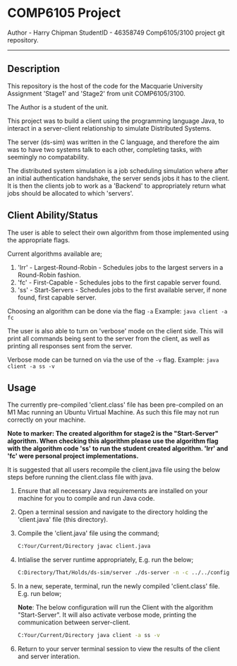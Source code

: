 # COMP6105 Project

Author - Harry Chipman
StudentID - 46358749
Comp6105/3100 project git repository.

---

## Description

This repository is the host of the code for the Macquarie University Assignment 'Stage1' and 'Stage2' from unit COMP6105/3100.

The Author is a student of the unit.

This project was to build a client using the programming language Java, to interact in a server-client relationship to simulate Distributed Systems.

The server (ds-sim) was written in the C language, and therefore the aim was to have two systems talk to each other,  completing tasks, with seemingly no compatability.

The distributed system simulation is a job scheduling simulation where after an initial authentication handshake, the server sends jobs it has to the client. It is then the clients job to work as a 'Backend' to appropriately return what jobs should be allocated to which 'servers'.

## Client Ability/Status

The user is able to select their own algorithm from those implemented using the appropriate flags.

Current algorithms available are;

1. 'lrr' - Largest-Round-Robin - Schedules jobs to the largest servers in a Round-Robin fashion.
2. 'fc' - First-Capable - Schedules jobs to the first capable server found.
3. 'ss' - Start-Servers - Schedules jobs to the first available server, if none found, first capable server.

Choosing an algorithm can be done via the flag ``-a`` Example: ``java client -a fc``

The user is also able to turn on 'verbose' mode on the client side. This will print all commands being sent to the server from the client, as well as printing all responses sent from the server.

Verbose mode can be turned on via the use of the ``-v`` flag. Example: ``java client -a ss -v``

## Usage

The currently pre-compiled 'client.class' file has been pre-compiled on an M1 Mac running an Ubuntu Virtual Machine. As such this file may not run correctly on your machine.

**Note to marker: The created algorithm for stage2 is the "Start-Server" algorithm. When checking this algorithm please use the algorithm flag with the algorithm code 'ss' to run the student created algorithm. 'lrr' and 'fc' were personal project implementations.**

It is suggested that all users recompile the client.java file using the below steps before running the client.class file with java.

1. Ensure that all necessary Java requirements are installed on your machine for you to compile and run Java code.
2. Open a terminal session and navigate to the directory holding the 'client.java' file (this directory).
3. Compile the 'client.java' file using the command;

   ```bash
   C:Your/Current/Directory javac client.java
   ```
4. Intialise the server runtime appropriately, E.g. run the below;

   ```bash
   C:Directory/That/Holds/ds-sim/server ./ds-server -n -c ../../configs/sample-configs/sample-config02.xml
   ```
5. In a new, seperate, terminal, run the newly compiled 'client.class' file. E.g. run below;

   **Note**: The below configuration will run the Client with the algorithm "Start-Server". It will also activate verbose mode, printing the communication between server-client.

   ```bash
   C:Your/Current/Directory java client -a ss -v
   ```
6. Return to your server terminal session to view the results of the client and server interation.

